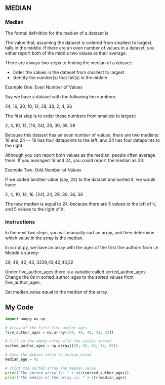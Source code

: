 ## MEDIAN

### Median

The formal definition for the median of a dataset is:

The value that, assuming the dataset is ordered from smallest to largest, falls in the middle. If there are an even number of values in a dataset, you either report both of the middle two values or their average.

There are always two steps to finding the median of a dataset:

* Order the values in the dataset from smallest to largest
* Identify the number(s) that fall(s) in the middle

Example One: Even Number of Values

Say we have a dataset with the following ten numbers:


24, 16, 30, 10, 12, 28, 38, 2, 4, 36

The first step is to order these numbers from smallest to largest:

2, 4, 10, 12, [16, 24], 28, 30, 36, 38

Because this dataset has an even number of values, there are two medians: 16 and 24 — 16 has four datapoints to the left, and 24 has four datapoints to the right.

Although you can report both values as the median, people often average them. If you averaged 16 and 24, you could report the median as 20.

Example Two: Odd Number of Values

If we added another value (say, 24) to the dataset and sorted it, we would have:


2, 4, 10, 12, 16, [24], 24, 28, 30, 36, 38

The new median is equal to 24, because there are 5 values to the left of it, and 5 values to the right of it.

### Instructions

In the next two steps, you will manually sort an array, and then determine which value in the array is the median.

In script.py, we have an array with the ages of the first five authors from Le Monde's survey:

29, 49, 42, 43, 3229,49,42,43,32

Under five_author_ages there is a variable called sorted_author_ages. Change the 0s in sorted_author_ages to the sorted values from five_author_ages.

Set median_value equal to the median of the array.

## My Code
```python
import numpy as np

# Array of the first five author ages
five_author_ages = np.array([29, 49, 42, 43, 32])

# Fill in the empty array with the values sorted
sorted_author_ages = np.array([29, 32, 42, 43, 49])

# Save the median value to median_value
median_age = 42

# Print the sorted array and median value
print("The sorted array is: " + str(sorted_author_ages))
print("The median of the array is: " + str(median_age))
```
